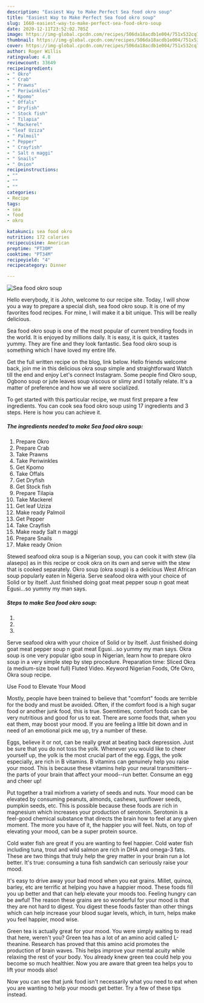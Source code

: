 ```yaml
---
description: "Easiest Way to Make Perfect Sea food okro soup"
title: "Easiest Way to Make Perfect Sea food okro soup"
slug: 1660-easiest-way-to-make-perfect-sea-food-okro-soup
date: 2020-12-11T23:52:02.705Z
image: https://img-global.cpcdn.com/recipes/506da18acdb1e004/751x532cq70/sea-food-okro-soup-recipe-main-photo.jpg
thumbnail: https://img-global.cpcdn.com/recipes/506da18acdb1e004/751x532cq70/sea-food-okro-soup-recipe-main-photo.jpg
cover: https://img-global.cpcdn.com/recipes/506da18acdb1e004/751x532cq70/sea-food-okro-soup-recipe-main-photo.jpg
author: Roger Willis
ratingvalue: 4.8
reviewcount: 33649
recipeingredient:
- " Okro"
- " Crab"
- " Prawns"
- " Periwinkles"
- " Kpomo"
- " Offals"
- " Dryfish"
- " Stock fish"
- " Tilapia"
- " Mackerel"
- "leaf Uziza"
- " Palmoil"
- " Pepper"
- " Crayfish"
- " Salt n maggi"
- " Snails"
- " Onion"
recipeinstructions:
- ""
- ""
- ""
categories:
- Recipe
tags:
- sea
- food
- okro

katakunci: sea food okro 
nutrition: 172 calories
recipecuisine: American
preptime: "PT30M"
cooktime: "PT34M"
recipeyield: "4"
recipecategory: Dinner

---
```



![Sea food okro soup](https://img-global.cpcdn.com/recipes/506da18acdb1e004/751x532cq70/sea-food-okro-soup-recipe-main-photo.jpg)

Hello everybody, it is John, welcome to our recipe site. Today, I will show you a way to prepare a special dish, sea food okro soup. It is one of my favorites food recipes. For mine, I will make it a bit unique. This will be really delicious.

Sea food okro soup is one of the most popular of current trending foods in the world. It is enjoyed by millions daily. It is easy, it is quick, it tastes yummy. They are fine and they look fantastic. Sea food okro soup is something which I have loved my entire life.

Get the full written recipe on the blog, link below. Hello friends welcome back, join me in this delicious okra soup simple and straightforward Watch till the end and enjoy Let&#39;s connect Instagram. Some people find Okro soup, Ogbono soup or jute leaves soup viscous or slimy and I totally relate. It&#39;s a matter of preference and how we all were socialized.


To get started with this particular recipe, we must first prepare a few ingredients. You can cook sea food okro soup using 17 ingredients and 3 steps. Here is how you can achieve it.

<!--inarticleads1-->

##### The ingredients needed to make Sea food okro soup:

1. Prepare  Okro
1. Prepare  Crab
1. Take  Prawns
1. Take  Periwinkles
1. Get  Kpomo
1. Take  Offals
1. Get  Dryfish
1. Get  Stock fish
1. Prepare  Tilapia
1. Take  Mackerel
1. Get leaf Uziza
1. Make ready  Palmoil
1. Get  Pepper
1. Take  Crayfish
1. Make ready  Salt n maggi
1. Prepare  Snails
1. Make ready  Onion


Stewed seafood okra soup is a Nigerian soup, you can cook it with stew (ila alasepo) as in this recipe or cook okra on its own and serve with the stew that is cooked separately. Okro soup (okra soup) is a delicious West African soup popularly eaten in Nigeria. Serve seafood okra with your choice of Solid or by itself. Just finished doing goat meat pepper soup n goat meat Egusi…so yummy my man says. 

<!--inarticleads2-->

##### Steps to make Sea food okro soup:

1. 
1. 
1. 


Serve seafood okra with your choice of Solid or by itself. Just finished doing goat meat pepper soup n goat meat Egusi…so yummy my man says. Okra soup is one very popular igbo soup in Nigerian, learn how to prepare okro soup in a very simple step by step procedure. Preparation time: Sliced Okra (a medium-size bowl full) Fluted Video. Keyword Nigerian Foods, Ofe Okro, Okra soup recipe. 

Use Food to Elevate Your Mood


Mostly, people have been trained to believe that "comfort" foods are terrible for the body and must be avoided. Often, if the comfort food is a high sugar food or another junk food, this is true. Soemtimes, comfort foods can be very nutritious and good for us to eat. There are some foods that, when you eat them, may boost your mood. If you are feeling a little bit down and in need of an emotional pick me up, try a number of these.

Eggs, believe it or not, can be really great at beating back depression. Just be sure that you do not toss the yolk. Whenever you would like to cheer yourself up, the yolk is the most crucial part of the egg. Eggs, the yolk especially, are rich in B vitamins. B vitamins can genuinely help you raise your mood. This is because these vitamins help your neural transmitters--the parts of your brain that affect your mood--run better. Consume an egg and cheer up!

Put together a trail mixfrom a variety of seeds and nuts. Your mood can be elevated by consuming peanuts, almonds, cashews, sunflower seeds, pumpkin seeds, etc. This is possible because these foods are rich in magnesium which increases your production of serotonin. Serotonin is a feel-good chemical substance that directs the brain how to feel at any given moment. The more you have of it, the happier you will feel. Nuts, on top of elevating your mood, can be a super protein source.

Cold water fish are great if you are wanting to feel happier. Cold water fish including tuna, trout and wild salmon are rich in DHA and omega-3 fats. These are two things that truly help the grey matter in your brain run a lot better. It's true: consuming a tuna fish sandwich can seriously raise your mood. 

It's easy to drive away your bad mood when you eat grains. Millet, quinoa, barley, etc are terrific at helping you have a happier mood. These foods fill you up better and that can help elevate your moods too. Feeling hungry can be awful! The reason these grains are so wonderful for your mood is that they are not hard to digest. You digest these foods faster than other things which can help increase your blood sugar levels, which, in turn, helps make you feel happier, mood wise.

Green tea is actually great for your mood. You were simply waiting to read that here, weren't you? Green tea has a lot of an amino acid called L-theanine. Research has proved that this amino acid promotes the production of brain waves. This helps improve your mental acuity while relaxing the rest of your body. You already knew green tea could help you become so much healthier. Now you are aware that green tea helps you to lift your moods also!

Now you can see that junk food isn't necessarily what you need to eat when you are wanting to help your moods get better. Try  a few  of  these  tips  instead.

